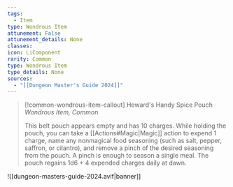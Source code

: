```yaml
---
tags:
  - Item
type: Wondrous Item
attunement: False
attunement_details: None
classes:
icon: LiComponent
rarity: Common
type: Wondrous Item
type_details: None
sources: 
  - "[[Dungeon Master's Guide 2024]]"
---
```

>[!common-wondrous-item-callout] Heward's Handy Spice Pouch
>_Wondrous Item, Common_
>
>This belt pouch appears empty and has 10 charges. While holding the pouch, you can take a [[Actions#Magic\|Magic]] action to expend 1 charge, name any nonmagical food seasoning (such as salt, pepper, saffron, or cilantro), and remove a pinch of the desired seasoning from the pouch. A pinch is enough to season a single meal. The pouch regains 1d6 + 4 expended charges daily at dawn.
>


![[dungeon-masters-guide-2024.avif|banner]]